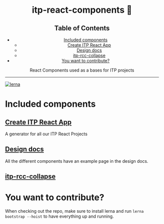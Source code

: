 <div align="center">
<h1>itp-react-components 🎁</h1>

## Table of Contents

<!-- START doctoc generated TOC please keep comment here to allow auto update -->
<!-- DON'T EDIT THIS SECTION, INSTEAD RE-RUN doctoc TO UPDATE -->

- [Included components](#included-components)
  - [Create ITP React App](#create-itp-react-app)
  - [Design docs](#design-docs)
  - [itp-rcc-collapse](#itp-rcc-collapse)
- [You want to contribute?](#you-want-to-contribute)

<!-- END doctoc generated TOC please keep comment here to allow auto update -->

<p>React Components used as a bases for ITP projects</p>
</div>

<hr />

[![lerna](https://img.shields.io/badge/maintained%20with-lerna-cc00ff.svg)](https://lernajs.io/)

# Included components

## [Create ITP React App](/packages/create-itp-react-app/README.md)

A generator for all our ITP React Projects

## [Design docs](/packages/design-docs/README.md)

All the different components have an example page in the design docs.

## [itp-rcc-collapse](/packages/itp-rcc-collapse/README.md)

# You want to contribute?

When checking out the repo, make sure to install lerna and run `lerna bootstrap --hoist` to have everything up and running.
